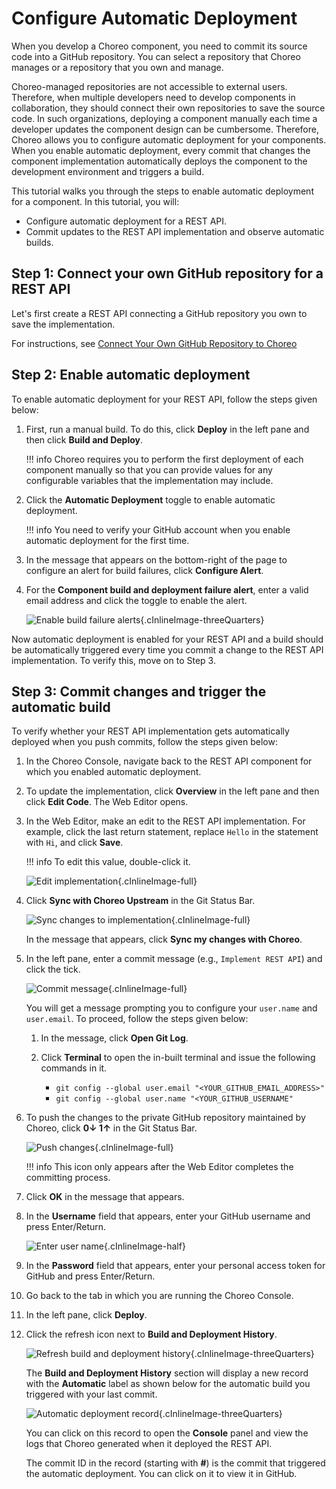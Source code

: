 # Configure Automatic Deployment

When you develop a Choreo component, you need to commit its source code into a GitHub repository. You can select a repository that Choreo manages or a repository that you own and manage.

Choreo-managed repositories are not accessible to external users. Therefore, when multiple developers need to develop components in collaboration, they should connect their own repositories to save the source code. In such organizations, deploying a component manually each time a developer updates the component design can be cumbersome. Therefore, Choreo allows you to configure automatic deployment for your components. When you enable automatic deployment, every commit that changes the component implementation automatically deploys the component to the development environment and triggers a build.

This tutorial walks you through the steps to enable automatic deployment for a component. In this tutorial, you will:

- Configure automatic deployment for a REST API.
- Commit updates to the REST API implementation and observe automatic builds.

## Step 1: Connect your own GitHub repository for a REST API

Let's first create a REST API connecting a GitHub repository you own to save the implementation.

For instructions, see [Connect Your Own GitHub Repository to Choreo](connect-your-own-github-repository-to-choreo.md)

## Step 2: Enable automatic deployment

To enable automatic deployment for your REST API, follow the steps given below:

1. First, run a manual build. To do this, click **Deploy** in the left pane and then click **Build and Deploy**.

    !!! info
        Choreo requires you to perform the first deployment of each component manually so that you can provide values for any configurable variables that the implementation may include.

2. Click the **Automatic Deployment** toggle to enable automatic deployment.

    !!! info
        You need to verify your GitHub account when you enable automatic deployment for the first time.

3. In the message that appears on the bottom-right of the page to configure an alert for build failures, click **Configure Alert**.

4. For the **Component build and deployment failure alert**, enter a valid email address and click the toggle to enable the alert.

    ![Enable build failure alerts](../assets/img/tutorials/deploy-automatically/enable-build-failure-alerts.png){.cInlineImage-threeQuarters}

Now automatic deployment is enabled for your REST API and a build should be automatically triggered every time you commit a change to the REST API implementation. To verify this, move on to Step 3.

## Step 3: Commit changes and trigger the automatic build

To verify whether your REST API implementation gets automatically deployed when you push commits, follow the steps given below:

1. In the Choreo Console, navigate back to the REST API component for which you enabled automatic deployment.

2. To update the implementation, click **Overview** in the left pane and then click **Edit Code**. The Web Editor opens.

3. In the Web Editor, make an edit to the REST API implementation. For example, click the last return statement, replace `Hello` in the statement with `Hi`, and click **Save**.

    !!! info
        To edit this value, double-click it.

    ![Edit implementation](../assets/img/tutorials/deploy-automatically/edit-implementation.textClipping){.cInlineImage-full}

4. Click **Sync with Choreo Upstream** in the Git Status Bar.

    ![Sync changes to implementation](../assets/img/tutorials/deploy-automatically/sync-changes-to-implementation.png){.cInlineImage-full}

    In the message that appears, click **Sync my changes with Choreo**.

5. In the left pane, enter a commit message (e.g., `Implement REST API`) and click the tick.

    ![Commit message](../assets/img/tutorials/rest-api/commit-message.png){.cInlineImage-full}

    You will get a message prompting you to configure your `user.name` and `user.email`. To proceed, follow the steps given below:

    1. In the message, click **Open Git Log**.
   
    2. Click **Terminal** to open the in-built terminal and issue the following commands in it.
   
        - `git config --global user.email "<YOUR_GITHUB_EMAIL_ADDRESS>"`
        - `git config --global user.name "<YOUR_GITHUB_USERNAME"`

6. To push the changes to the private GitHub repository maintained by Choreo, click **0↓ 1↑** in the Git Status Bar.

    ![Push changes](../assets/img/tutorials/deploy-automatically/push-changes.png){.cInlineImage-full}

    !!! info
        This icon only appears after the Web Editor completes the committing process.

7. Click **OK** in the message that appears.

8. In the **Username** field that appears, enter your GitHub username and press Enter/Return.

    ![Enter user name](../assets/img/tutorials/deploy-automatically/enter-username.png){.cInlineImage-half}

9. In the **Password** field that appears, enter your personal access token for GitHub and press Enter/Return.

10. Go back to the tab in which you are running the Choreo Console.

11. In the left pane, click **Deploy**.

12. Click the refresh icon next to **Build and Deployment History**.

     ![Refresh build and deployment history](../assets/img/tutorials/deploy-automatically/refresh-build-and-deployment-history.png){.cInlineImage-threeQuarters}

    The **Build and Deployment History** section will display a new record with the **Automatic** label as shown below for the automatic build you triggered with your last commit.

    ![Automatic deployment record](../assets/img/tutorials/deploy-automatically/automatic-deployment-record.png){.cInlineImage-threeQuarters}

    You can click on this record to open the **Console** panel and view the logs that Choreo generated when it deployed the REST API.

    The commit ID in the record (starting with **#**) is the commit that triggered the automatic deployment. You can click on it to view it in GitHub.



